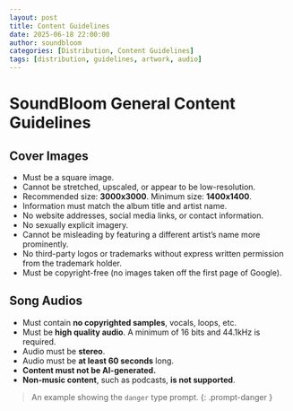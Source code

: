 ```yaml
---
layout: post
title: Content Guidelines
date: 2025-06-18 22:00:00
author: soundbloom
categories: [Distribution, Content Guidelines]
tags: [distribution, guidelines, artwork, audio]
---
```

# SoundBloom General Content Guidelines
## Cover Images
- Must be a square image.  
- Cannot be stretched, upscaled, or appear to be low-resolution.  
- Recommended size: **3000x3000**. Minimum size: **1400x1400**.  
- Information must match the album title and artist name.  
- No website addresses, social media links, or contact information.  
- No sexually explicit imagery.  
- Cannot be misleading by featuring a different artist’s name more prominently.  
- No third-party logos or trademarks without express written permission from the trademark holder.  
- Must be copyright-free (no images taken off the first page of Google).  

## Song Audios
- Must contain **no copyrighted samples**, vocals, loops, etc.  
- Must be **high quality audio**. A minimum of 16 bits and 44.1kHz is required.
- Audio must be **stereo**.  
- Audio must be **at least 60 seconds** long.  
- **Content must not be AI-generated.**  
- **Non-music content**, such as podcasts, **is not supported**.



> An example showing the <code>danger</code> type prompt.
{: .prompt-danger }
